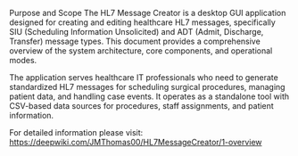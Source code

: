 Purpose and Scope
The HL7 Message Creator is a desktop GUI application designed for creating and editing healthcare HL7 messages, specifically SIU (Scheduling Information Unsolicited) and ADT (Admit, Discharge, Transfer) message types. This document provides a comprehensive overview of the system architecture, core components, and operational modes.

The application serves healthcare IT professionals who need to generate standardized HL7 messages for scheduling surgical procedures, managing patient data, and handling case events. It operates as a standalone tool with CSV-based data sources for procedures, staff assignments, and patient information.

For detailed information please visit: https://deepwiki.com/JMThomas00/HL7MessageCreator/1-overview
